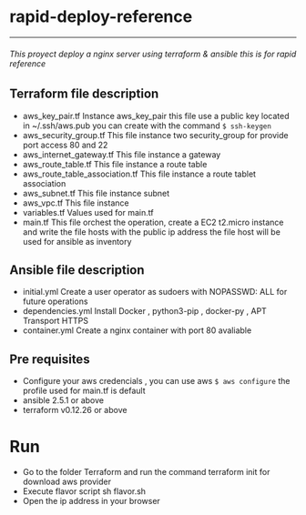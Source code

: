 # rapid-deploy-reference
---
###### This proyect deploy a nginx server using terraform & ansible this is for rapid reference 

## Terraform file description

- aws_key_pair.tf
Instance aws_key_pair this file use a public key located in ~/.ssh/aws.pub you can create with the command ```$ ssh-keygen ```
- aws_security_group.tf
This file instance two security_group for provide port access 80 and 22
- aws_internet_gateway.tf
This file instance a gateway 
- aws_route_table.tf
This file instance a route table
- aws_route_table_association.tf
This file instance a route tablet association
- aws_subnet.tf
This file instance subnet
- aws_vpc.tf
This file instance 
- variables.tf
Values used for main.tf 
- main.tf
This file orchest the operation, create a EC2 t2.micro instance and write the file hosts with the public ip address
the file host will be used for ansible as inventory

## Ansible file description

- initial.yml
Create a user operator as sudoers with NOPASSWD: ALL for future operations
- dependencies.yml
Install Docker , python3-pip , docker-py , APT Transport HTTPS
- container.yml
Create a nginx container with port 80 avaliable


## Pre requisites
- Configure your aws credencials , you can use aws ```$ aws configure``` the profile used for main.tf is default
- ansible  2.5.1 or above
- terraform  v0.12.26 or above 


# Run 
- Go to the folder Terraform and run the command terraform init for download aws provider
- Execute flavor script sh flavor.sh 
- Open the ip address in your browser
